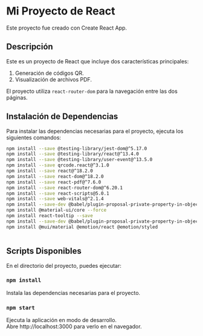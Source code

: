 # Mi Proyecto de React

Este proyecto fue creado con Create React App.

## Descripción

Este es un proyecto de React que incluye dos características principales:

1. Generación de códigos QR.
2. Visualización de archivos PDF.

El proyecto utiliza `react-router-dom` para la navegación entre las dos páginas.

## Instalación de Dependencias

Para instalar las dependencias necesarias para el proyecto, ejecuta los siguientes comandos:

```bash
npm install --save @testing-library/jest-dom@^5.17.0
npm install --save @testing-library/react@^13.4.0
npm install --save @testing-library/user-event@^13.5.0
npm install --save qrcode.react@^3.1.0
npm install --save react@^18.2.0
npm install --save react-dom@^18.2.0
npm install --save react-pdf@^7.6.0
npm install --save react-router-dom@^6.20.1
npm install --save react-scripts@5.0.1
npm install --save web-vitals@^2.1.4
npm install --save-dev @babel/plugin-proposal-private-property-in-object
npm install @material-ui/core --force
npm install react-tooltip --save
npm install --save-dev @babel/plugin-proposal-private-property-in-object
npm install @mui/material @emotion/react @emotion/styled



```
## Scripts Disponibles

En el directorio del proyecto, puedes ejecutar:

### `npm install`

Instala las dependencias necesarias para el proyecto.

### `npm start`

Ejecuta la aplicación en modo de desarrollo.\
Abre http://localhost:3000 para verlo en el navegador.



